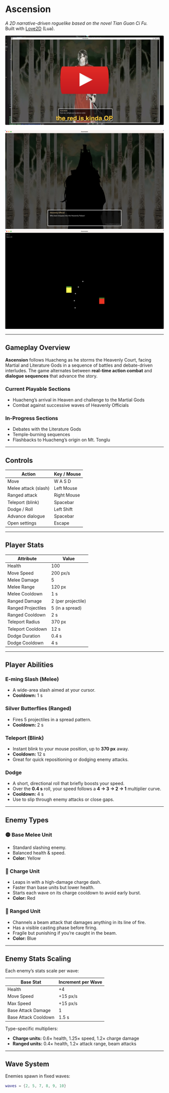 # Ascension

*A 2D narrative-driven roguelike based on the novel Tian Guan Ci Fu.*  
Built with [Love2D](https://love2d.org/) (Lua).

[![Ascension Gameplay Walkthrough](resources/images/youtube.png)](https://youtu.be/1ZFHpS1bF18)

![Gameplay Screenshot 1](resources/images/ascension2.png)
![Gameplay Screenshot 3](resources/images/ascension3.png)



---

## Gameplay Overview

**Ascension** follows Huacheng as he storms the Heavenly Court, facing Martial and Literature Gods in a sequence of battles and debate-driven interludes. The game alternates between **real-time action combat** and **dialogue sequences** that advance the story.

### Current Playable Sections

- Huacheng’s arrival in Heaven and challenge to the Martial Gods  
- Combat against successive waves of Heavenly Officials

### In-Progress Sections

- Debates with the Literature Gods  
- Temple-burning sequences  
- Flashbacks to Huacheng’s origin on Mt. Tonglu  

---

## Controls

| Action               | Key / Mouse   |
|----------------------|---------------|
| Move                 | W A S D       |
| Melee attack (slash) | Left Mouse    |
| Ranged attack        | Right Mouse   |
| Teleport (blink)     | Spacebar      |
| Dodge / Roll         | Left Shift    |
| Advance dialogue     | Spacebar      |
| Open settings        | Escape        |

---

## Player Stats

| Attribute            | Value              |
|----------------------|--------------------|
| Health               | 100                |
| Move Speed           | 200 px/s           |
| Melee Damage         | 5                  |
| Melee Range          | 120 px             |
| Melee Cooldown       | 1 s                |
| Ranged Damage        | 2 (per projectile) |
| Ranged Projectiles   | 5 (in a spread)    |
| Ranged Cooldown      | 2 s                |
| Teleport Radius      | 370 px             |
| Teleport Cooldown    | 12 s               |
| Dodge Duration       | 0.4 s              |
| Dodge Cooldown       | 4 s                |

---

## Player Abilities

### E-ming Slash (Melee)  
- A wide-area slash aimed at your cursor.  
- **Cooldown:** 1 s  

### Silver Butterflies (Ranged)  
- Fires 5 projectiles in a spread pattern.  
- **Cooldown:** 2 s  

### Teleport (Blink)  
- Instant blink to your mouse position, up to **370 px** away.  
- **Cooldown:** 12 s  
- Great for quick repositioning or dodging enemy attacks.  

### Dodge
- A short, directional roll that briefly boosts your speed.  
- Over the **0.4 s** roll, your speed follows a **4 → 3 → 2 → 1** multiplier curve.  
- **Cooldown:** 4 s  
- Use to slip through enemy attacks or close gaps.

---

## Enemy Types

### 🟡 Base Melee Unit  
- Standard slashing enemy.  
- Balanced health & speed.  
- **Color:** Yellow  

### 🔴 Charge Unit  
- Leaps in with a high-damage charge dash.  
- Faster than base units but lower health.  
- Starts each wave on its charge cooldown to avoid early burst.  
- **Color:** Red  

### 🔵 Ranged Unit  
- Channels a beam attack that damages anything in its line of fire.  
- Has a visible casting phase before firing.  
- Fragile but punishing if you’re caught in the beam.  
- **Color:** Blue  

---

## Enemy Stats Scaling

Each enemy’s stats scale per wave:

| Base Stat             | Increment per Wave |
|-----------------------|--------------------|
| Health                | +4                 |
| Move Speed            | +15 px/s           |
| Max Speed             | +15 px/s           |
| Base Attack Damage    | 1                  |
| Base Attack Cooldown  | 1.5 s              |

Type-specific multipliers:

- **Charge units:** 0.6× health, 1.25× speed, 1.2× charge damage  
- **Ranged units:** 0.4× health, 1.2× attack range, beam attacks  

---

## Wave System

Enemies spawn in fixed waves:

```lua
waves = {2, 5, 7, 8, 9, 10}